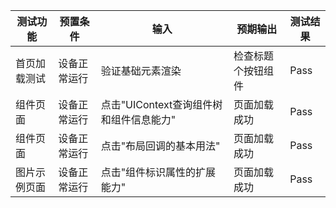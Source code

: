 | 测试功能                       | 预置条件     | 输入                       | 预期输出      | 测试结果 |
|------------------------------| ------------ |--------------------------|-----------| -------- |
| 首页加载测试                   | 设备正常运行 | 验证基础元素渲染                 | 检查标题个按钮组件 | Pass     |
| 组件页面                      | 设备正常运行 | 点击"UIContext查询组件树和组件信息能力" | 页面加载成功 | Pass     |
| 组件页面                       | 设备正常运行 | 点击"布局回调的基本用法"            | 页面加载成功    | Pass     |
| 图片示例页面                   | 设备正常运行 | 点击"组件标识属性的扩展能力"          | 页面加载成功 | Pass     |